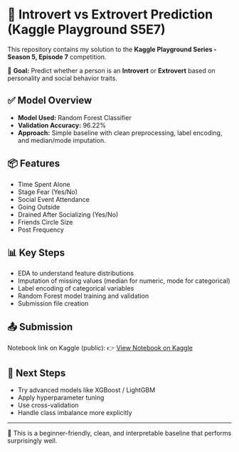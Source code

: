 ﻿# 🧠 Introvert vs Extrovert Prediction (Kaggle Playground S5E7)

This repository contains my solution to the **Kaggle Playground Series - Season 5, Episode 7** competition.

🎯 **Goal:** Predict whether a person is an **Introvert** or **Extrovert** based on personality and social behavior traits.

## ✅ Model Overview

- **Model Used:** Random Forest Classifier  
- **Validation Accuracy:** 96.22%  
- **Approach:** Simple baseline with clean preprocessing, label encoding, and median/mode imputation.

## 📦 Features

- Time Spent Alone
- Stage Fear (Yes/No)
- Social Event Attendance
- Going Outside
- Drained After Socializing (Yes/No)
- Friends Circle Size
- Post Frequency

## 📊 Key Steps

- EDA to understand feature distributions  
- Imputation of missing values (median for numeric, mode for categorical)  
- Label encoding of categorical variables  
- Random Forest model training and validation  
- Submission file creation

## 📤 Submission

Notebook link on Kaggle (public):
👉 [View Notebook on Kaggle](https://www.kaggle.com/code/faizankhandeshmukh/introvert-or-extrovert)

## 🧩 Next Steps

- Try advanced models like XGBoost / LightGBM  
- Apply hyperparameter tuning  
- Use cross-validation  
- Handle class imbalance more explicitly

---

📌 This is a beginner-friendly, clean, and interpretable baseline that performs surprisingly well.
